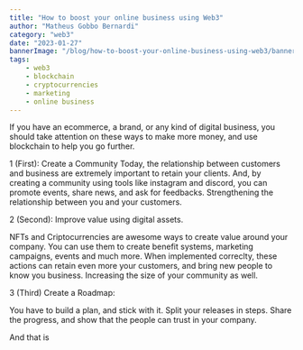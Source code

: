 ```yaml
---
title: "How to boost your online business using Web3"
author: "Matheus Gobbo Bernardi"
category: "web3"
date: "2023-01-27"
bannerImage: "/blog/how-to-boost-your-online-business-using-web3/banner.jpg"
tags:
    - web3
    - blockchain
    - cryptocurrencies
    - marketing
    - online business
---
```


If you have an ecommerce, a brand, or any kind of digital business, you should take attention on these ways to make more money, and use blockchain to help you go further.

1 (First): Create a Community
Today, the relationship between customers and business are extremely important to retain your clients. And, by creating a community using tools like instagram and discord, you can promote events, share news, and ask for feedbacks. Strengthening the relationship between you and your customers.



2 (Second): Improve value using digital assets.

NFTs and Criptocurrencies are awesome ways to create value around your company. You can use them to create benefit systems, marketing campaigns, events and much more.
When implemented correclty,  these actions can retain even more your customers, and bring new people to know you business. Increasing the size of your community as well.

3 (Third) Create a Roadmap:

You have to build a plan, and stick with it. Split your releases in steps. Share the progress, and show that the people can trust in your company.

And that is
